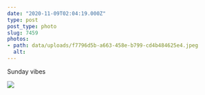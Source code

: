 ```yaml
---
date: "2020-11-09T02:04:19.000Z"
type: post 
post_type: photo
slug: 7459
photos: 
- path: data/uploads/f7796d5b-a663-458e-b799-cd4b484625e4.jpeg
  alt: 
---
```

Sunday vibes


![](https://brandontreb.com/data/uploads/f7796d5b-a663-458e-b799-cd4b484625e4.jpeg)
